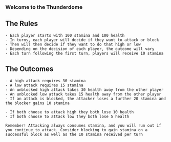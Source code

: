 ### Welcome to the Thunderdome

## The Rules
    - Each player starts with 100 stamina and 100 health 
    - In turns, each player will decide if they want to attack or block
    - Then will then decide if they want to do that high or low
    - Depending on the decision of each player, the outcome will vary
    - Each turn following the first turn, players will receive 10 stamina

## The Outcomes
    - A high attack requires 30 stamina
    - A low attack requires 15 stamina
    - An unblocked high attack takes 30 health away from the other player
    - An unblocked low attack takes 15 health away from the other player
    - If an attack is blocked, the attacker loses a further 20 stamina and the blocker gains 10 stamina

    - If both choose to attack high they both lose 10 health
    - If both choose to attack low they both lose 5 health

    Remember! Attacking always consumes stamina, and you will run out if you continue to attack. Consider blocking to gain stamina on a successful block as well as the 10 stamina received per turn